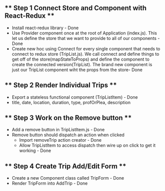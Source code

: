 ## ** Step 1 Connect Store and Component with React-Redux **
- Install react-redux library - Done
- Use Provider component once at the root of Application (index.js).
This let us define the store that we want to provide to all of our components - Done
- Create new hoc using Connect for every single component that needs to connect 
to redux store (TripList.js). We call connect and define things to get off of the store(mapStateToProps) and define the component to create the connected version(TripList). The brand
new component is just our TripList component wiht the props from the store- Done

## ** Step 2 Render Individual Trips **
- Export a stateless functional component (TripListItem) - Done
- title, date, location, duration, type, profOrPlea, description

## ** Step 3 Work on the Remove button **
- Add a remove button in TripListItem.js - Done
- Remove button should dispatch an action when clicked
    - Import removeTrip action creator - Done
    - Allow TripListItem to access dispatch then wire up on click to get it working - Done


## ** Step 4 Create Trip Add/Edit Form **
- Create a new Component class called TripForm - Done
- Render TripForm into AddTrip - Done